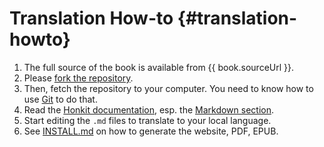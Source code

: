 # Translation How-to {#translation-howto}

1. The full source of the book is available from {{ book.sourceUrl }}.
2. Please [fork the repository](https://help.github.com/articles/fork-a-repo).
3. Then, fetch the repository to your computer. You need to know how to use [Git](http://www.git-scm.com) to do that.
4. Read the [Honkit documentation](https://honkit.netlify.app), esp. the [Markdown section](https://honkit.netlify.app/syntax/markdown.html).
5. Start editing the `.md` files to translate to your local language.
6. See [INSTALL.md](https://github.com/swaroopch/byte-of-python/blob/master/INSTALL.md) on how to generate the website, PDF, EPUB.

